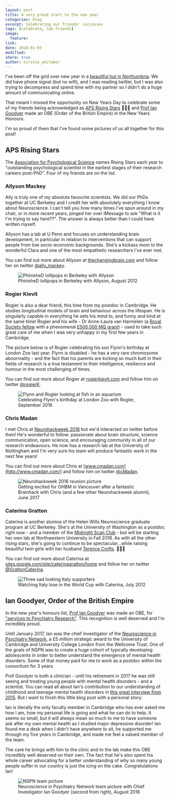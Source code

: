 ```yaml
---
layout: post
title: A very proud start to the new year
categories: blog
excerpt: Celebrating our friends' successes
tags: [celebrate, lab-friends]
image:
  feature:
link:
date: 2018-01-03
modified:
share: true
author: kirstie_whitaker
---
```


I've been off the grid over new year in a [beautiful hut in Northumbria](https://twitter.com/kirstie_j/status/948461671915376640). We did have phone signal (but no wifi), and I was reading twitter, but I was also trying to decompress and spend time with my partner so I didn't do a huge amount of communicating online.

That meant I missed the opportunity on New Years Day to celebrate some of my friends being acknowledged as [APS Rising Stars](http://www.psychologicalscience.org/redesign/wp-content/uploads/2017/12/2017-Rising-Stars.pdf) 🌟✨💫 and [Prof Ian Goodyer](https://www.thegazette.co.uk/notice/2938057) made an OBE (Order of the British Empire) in the New Years Honours.

I'm so proud of them that I've found some pictures of us all together for this post!

## APS Rising Stars

The [Association for Psychological Science](http://www.psychologicalscience.org/) names Rising Stars each year to "outstanding psychological scientist in the earliest stages of their research careers post-PhD". Four of my friends are on the list.

### Allyson Mackey

Ally is truly one of my absolute favourite scientists. We did our PhDs together at UC Berkeley and I credit her with absolutely everything I know about Neuroscience. I can't tell you how many times I've spun around in my chair, or in more recent years, pinged her over iMessage to ask "What is it I'm trying to say here??". The answer is always better than I could have written myself.

Allyson has a lab at U Penn and focuses on understanding brain development, in particular in relation to interventions that can support people from low socio-economic backgrounds. She's a kickass mom to the wonderful Clara and one of the most empathetic researchers I've ever met.

You can find out more about Allyson at [thechangingbrain.com](http://www.allysonmackey.com/) and follow her on twitter [@ally_mackey](https://twitter.com/ally_mackey).

<figure>
  <img src="/images/aps-rising-stars/allysonmackey.jpg"
       alt="PhinisheD lollipops in Berkeley with Allyson">
  <figcaption>PhinisheD lollipops in Berkeley with Allyson, August 2012</figcaption>
</figure>

### Rogier Kievit

Rogier is also a dear friend, this time from my postdoc in Cambridge. He studies longitudinal models of brain and behaviour across the lifespan. He is singularly capable in everything he sets his mind to, and funny and kind at the same time! Rogier and his wife - Dr Anne-Laura van Harmelen (a [Royal Society fellow](https://royalsociety.org/people/anne-laura-van-harmelen-13182/) with a phenomenal [£500,000 MQ grant](https://www.mqmentalhealth.org/posts/new-research-depression-and-suicide-in-young-people)) - used to take such great care of me when I was very unhappy in my first few years in Cambridge.

The picture below is of Rogier celebrating his son Flynn's birthday at London Zoo last year. Flynn is disabled - he has a very rare chromosome abnormality - and the fact that his parents are kicking so much butt in their fields of research is a true testament to their intelligence, resilience and humour in the most challenging of times.

You can find out more about Rogier at [rogierkievit.com](https://rogierkievit.com) and follow him on twitter [@rogierK](https://twitter.com/rogierK).

<figure>
  <img src="/images/aps-rising-stars/rogierkievit.jpg"
       alt="Flynn and Rogier looking at fish in an aquarium">
  <figcaption>Celebrating Flynn's birthday at London Zoo with Rogier, September 2016</figcaption>
</figure>

### Chris Madan

I met Chris at [Neurohackweek 2016](http://neurohackweek.github.io/) but we'd interacted on twitter before then! He's wonderful to follow: passionate about brain structure, science communication, open science, and encouraging community in all of our research endeavours. He now has a research lab at the University of Nottingham and I'm very sure his team will produce fantastic work in the next few years!

You can find out more about Chris at [www.cmadan.com](http://www.cmadan.com/) and follow him on twitter [@cMadan](https://twitter.com/cMadan).

<figure>
  <img src="/images/aps-rising-stars/chrismadan-et-al.jpg"
       alt="Neurohackweek 2016 reunion picture">
  <figcaption>Getting excited for OHBM in Vancouver after a fantastic Brainhack with Chris (and a few other Neurohackweek alumni), June 2017</figcaption>
</figure>

### Caterina Gratton

Caterina is another alumna of the Helen Wills Neuroscience graduate program at UC Berkeley. She's at the University of Washington as a postdoc right now - and a member of the [Midnight Scan Club](https://www.pri.org/stories/2017-08-20/midnight-scan-club-sheds-new-light-human-brain) - but will be starting her own lab at Northwestern University in Fall 2018. As with all the other rising stars, she's going to continue to be spectacular...while raising beautiful twin girls with her husband [Terence Crofts](http://www.wrhr.wustl.edu/en/T32/Terence-Crofts). 👯👭🙌

You can find out more about Caterina at [sites.google.com/site/caterinagratton/home](https://sites.google.com/site/caterinagratton/home) and follow her on twitter [@GrattonCaterina](https://twitter.com/GrattonCaterina).

<figure>
  <img src="/images/aps-rising-stars/caterinagratton.jpg"
       alt="Three sad looking Italy supporters">
  <figcaption>Watching Italy lose in the World Cup with Caterina, July 2012</figcaption>
</figure>

## Ian Goodyer, Order of the British Empire

In the new year's honours list, [Prof Ian Goodyer](http://www.neuroscience.cam.ac.uk/directory/profile.php?ig104) was made an OBE, for ["services to Psychiatry Research"](https://www.thegazette.co.uk/notice/2938057). This recognition is well deserved and I'm incredibly proud.

Until January 2017, Ian was the chief investigator of the [Neuroscience in Psychiatry Network](http://www.nspn.org.uk/), a £5 million strategic award to the University of Cambridge and University College London from the Wellcome Trust. One of the goals of NSPN was to create a huge cohort of typically developing adolescents in order to better understand the emergence of mental health disorders. Some of that money paid for me to work as a postdoc within the consortium for 3 years.

Prof Goodyer is both a clinician - until his retirement in 2017 he was still seeing and treating young people with mental health disorders - and a scientist. You can read all about Ian's contribution to our understanding of childhood and teenage mental health disorders in [this great interview from 2015](https://www.escap.eu/research/ian-goodyer-reveals-unique-research-on-depression-and-conduct-disorder-development/). But I want to finish this little blog post with a personal story:

Ian is literally the only faculty member in Cambridge who has ever asked me how I am, how my personal life is going and what he can do to help. It seems so small, but it will always mean so much to me to have someone ask after my own mental health as I studied major depressive disorder! Ian found me a desk when I didn't have anywhere to sit, he supported me through my five years in Cambridge, and made me feel a valued member of the team.

The care he brings with him to the clinic and to the lab make this OBE incredibly well deserved on their own. The fact that he's also spent his whole career advocating for a better understanding of why so many young people suffer in our country is just the icing on the cake. Congratulations Ian!

<figure>
  <img src="/images/nspn-team-pic-Aug2016.jpg"
       alt="NSPN team picture">
  <figcaption>Neuroscience in Psychiatry Network team picture with Chief Investigator Ian Goodyer (second from right), August 2016</figcaption>
</figure>
